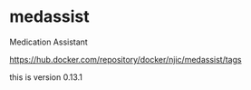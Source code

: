 # medassist
Medication Assistant

https://hub.docker.com/repository/docker/njic/medassist/tags


this is version 0.13.1